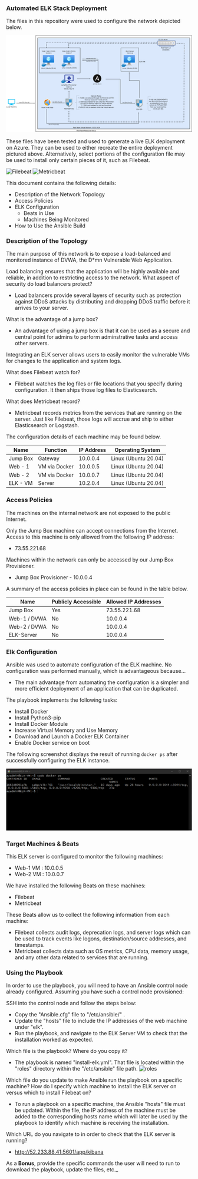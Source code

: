 ### Automated ELK Stack Deployment

The files in this repository were used to configure the network depicted below.

![Diagram](/Diagram/ELK_Final.png)

These files have been tested and used to generate a live ELK deployment on Azure. They can be used to either recreate the entire deployment pictured above. Alternatively, select portions of the configuration file may be used to install only certain pieces of it, such as Filebeat.

  ![Filebeat](/Ansible/roles/filebeat-playbook.yml)
  ![Metricbeat](/Ansible/roles/metricbeat-playbook.yml)

This document contains the following details:
- Description of the Network Topology
- Access Policies
- ELK Configuration
  - Beats in Use
  - Machines Being Monitored
- How to Use the Ansible Build


### Description of the Topology

The main purpose of this network is to expose a load-balanced and monitored instance of DVWA, the D*mn Vulnerable Web Application.

Load balancing ensures that the application will be highly available and reliable, in addition to restricting access to the network.
What aspect of security do load balancers protect? 
- Load balancers provide several layers of security such as protection against DDoS attacks by distributing and dropping DDoS traffic before it arrives to your server. 

What is the advantage of a jump box? 
- An advantage of using a jump box is that it can be used as a secure and central point for admins to perform adminstrative tasks and access other servers. 

Integrating an ELK server allows users to easily monitor the vulnerable VMs for changes to the application and system logs.

What does Filebeat watch for? 
- Filebeat watches the log files or file locations that you specify during configuration. It then ships those log files to Elasticsearch. 

What does Metricbeat record? 
- Metricbeat records metrics from the services that are running on the server. Just like Filebeat, those logs will accrue and ship to either Elasticsearch or Logstash.

The configuration details of each machine may be found below.

| Name     | Function       | IP Address | Operating System    |
|----------|----------------|------------|---------------------|
| Jump Box | Gateway        | 10.0.0.4   | Linux (Ubuntu 20.04)|              |
| Web - 1  | VM via Docker  | 10.0.0.5   | Linux (Ubuntu 20.04)|
| Web - 2  | VM via Docker  | 10.0.0.7   | Linux (Ubuntu 20.04)|
| ELK - VM | Server         | 10.2.0.4   | Linux (Ubuntu 20.04)|

### Access Policies

The machines on the internal network are not exposed to the public Internet. 

Only the Jump Box machine can accept connections from the Internet. Access to this machine is only allowed from the following IP address:
- 73.55.221.68

Machines within the network can only be accessed by our Jump Box Provisioner.
- Jump Box Provisioner - 10.0.0.4

A summary of the access policies in place can be found in the table below.

| Name         | Publicly Accessible | Allowed IP Addresses |
|--------------|---------------------|----------------------|
| Jump Box     |        Yes          |     73.55.221.68     |
| Web-1 / DVWA |        No           |       10.0.0.4       |
| Web-2 / DVWA |        No           |       10.0.0.4       |
| ELK-Server   |        No           |       10.0.0.4       |

### Elk Configuration

Ansible was used to automate configuration of the ELK machine. No configuration was performed manually, which is advantageous because...

- The main advantage from automating the configuration is a simpler and more efficient deployment of an application that can be duplicated.  

The playbook implements the following tasks:
- Install Docker
- Install Python3-pip
- Install Docker Module 
- Increase Virtual Memory and Use Memory
- Download and Launch a Docker ELK Container
- Enable Docker service on boot

The following screenshot displays the result of running `docker ps` after successfully configuring the ELK instance.

![Images](/Images/dockerps.PNG)

### Target Machines & Beats
This ELK server is configured to monitor the following machines:

- Web-1 VM : 10.0.0.5 
- Web-2 VM : 10.0.0.7

We have installed the following Beats on these machines:
- Filebeat 
- Metricbeat

These Beats allow us to collect the following information from each machine:
- Filebeat collects audit logs, deprecation logs, and server logs which can be used to track events like logons, destination/source addresses, and timestamps. 
- Metricbeat collects data such as OS metrics, CPU data, memory usage, and any other data related to services that are running. 

### Using the Playbook
In order to use the playbook, you will need to have an Ansible control node already configured. Assuming you have such a control node provisioned: 

SSH into the control node and follow the steps below:
- Copy the "Ansible.cfg" file to "/etc/ansible/" .
- Update the "hosts" file to include the IP addresses of the web machine under "elk". 
- Run the playbook, and navigate to the ELK Server VM to check that the installation worked as expected.

Which file is the playbook? Where do you copy it? 
- The playbook is named "install-elk.yml". That file is located within the "roles" directory within the "/etc/ansible" file path. ![roles](/Ansible/roles/install-elk.yml)

Which file do you update to make Ansible run the playbook on a specific machine? How do I specify which machine to install the ELK server on versus which to install Filebeat on?
- To run a playbook on a specific machine, the Ansible "hosts" file must be updated. Within the file, the IP address of the machine must be added to the corresponding hosts name which will later be used by the playbook to identify which machine is receiving the installation.  

Which URL do you navigate to in order to check that the ELK server is running?
- http://52.233.88.41:5601/app/kibana

As a **Bonus**, provide the specific commands the user will need to run to download the playbook, update the files, etc._


